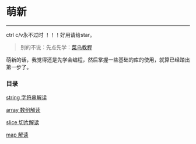 # 萌新

***
ctrl c/v永不过时 ！！！好用请给star。


> 别的不说：先点先学：[菜鸟教程](https://www.runoob.com/go/go-tutorial.html)

萌新的话，我觉得还是先学会编程，然后掌握一些基础的库的使用，就算已经踏出第一步了。

### 目录
[string 字符串解读](https://github.com/leaf-rain/ctrl_c_v_golang/tree/main/beginner/string)

[array 数组解读](https://github.com/leaf-rain/ctrl_c_v_golang/tree/main/beginner/array)

[slice 切片解读](https://github.com/leaf-rain/ctrl_c_v_golang/tree/main/beginner/slice)

[map 解读](https://github.com/leaf-rain/ctrl_c_v_golang/tree/main/beginner/map)